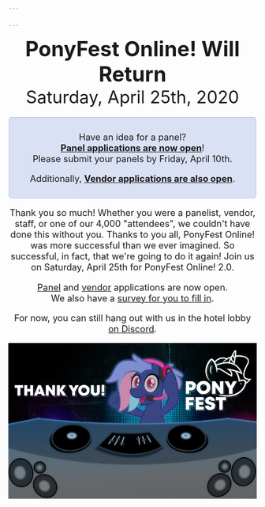 ```yaml
---

---
```

<style type="text/css">
.discord-box {
	margin-top: 20px;
	margin-left: auto;
	margin-right: auto;
	width: 480px;
	max-width: 90vw;
	border: 1px solid #aebbea;
	background-color: #dbe1f5;
	border-radius: 5px;
	padding: 10px;
	text-align: center;
}

p {
	font-size: 1.3em;
}

.vendors h2 {
	margin-top: 0;
}

.vendors p:last-child {
	margin-bottom: 0;
}
</style>
<div style="display: flex; flex-wrap: wrap;">
	<div style="display: flex; flex-direction: column; justify-content: space-around; text-align: center; flex-grow: 1; width: 500px;">
		<div>
			<h1 style="font-size: 3em; margin: 0;">PonyFest Online! Will Return</h1>
			<p style="font-size: 2.5em; margin: 0;">Saturday, April 25th, 2020</p>
		</div>
		<div class="discord-box">
			<p>Have an idea for a panel?<br><strong><a href="https://forms.gle/Zx1BjChWe27xzH1b8">Panel applications are now open</a></strong>!<br>Please submit your panels by Friday, April 10th.</p>
			<p>Additionally, <strong><a href="https://forms.gle/ondsJzFpKLHp5x8bA">Vendor applications are also open</a></strong>.</p>
		</div>
		<div>
			<p>Thank you so much! Whether you were a panelist, vendor, staff, or one of our 4,000 "attendees", we couldn't have done this without you. Thanks to you all, PonyFest Online! was more successful than we ever imagined. So successful, in fact, that we're going to do it again! Join us on Saturday, April 25th for PonyFest Online! 2.0.</p>
			<p><a href="https://forms.gle/Zx1BjChWe27xzH1b8">Panel</a> and <a href="https://forms.gle/ondsJzFpKLHp5x8bA">vendor</a> applications are now open.<br>We also have a <a href="https://docs.google.com/forms/d/e/1FAIpQLSeYpgn0hZaLvISMZuizri-MKJ9xSVQX-wGy6BJlaOm_afSMLg/viewform">survey for you to fill in</a>.</p>
			<p>For now, you can still hang out with us in the hotel lobby <a href="https://discord.gg/nSDGJCg">on Discord</a>.</p>
		</div>
		<div>
			<img src="/images/bitrate-thanks.jpg">
		</div>
	</div>
</div>

<script type="text/javascript">
var onlineSpan = document.getElementById('onlineSpan');
if (window.fetch) {
	async function update() {
		let result = await fetch("https://discordapp.com/api/guilds/690991376514547754/widget.json");
		let json = await result.json()
		let online = json['presence_count'];
		if (online) {
			onlineSpan.innerHTML =  ""+online + ' online now!';
		}
	}
	update();
	setTimeout(update, 300000);
}
</script>
